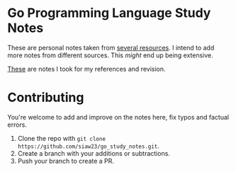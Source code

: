 # Go Programming Language Study Notes

These are personal notes taken from [several resources](https://github.com/siaw23/go_study_notes/blob/main/resources.md).
I intend to add more notes from different sources. This _might_ end up being extensive.

[These](https://github.com/siaw23/go_study_notes/blob/main/notes.md) are notes I took for my references and revision.

# Contributing 

You're welcome to add and improve on the notes here, fix typos and factual errors.

1. Clone the repo with `git clone https://github.com/siaw23/go_study_notes.git`.
2. Create a branch with your additions or subtractions.
3. Push your branch to create a PR. 

